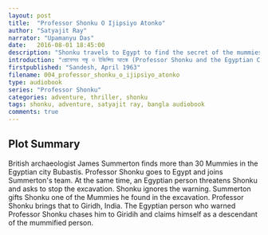 ```yaml
---
layout: post
title:  "Professor Shonku O Ijipsiyo Atonko"
author: "Satyajit Ray"
narrator: "Upamanyu Das"
date:   2016-08-01 18:45:00
description: "Shonku travels to Egypt to find the secret of the mummies"
introduction: "প্রোফেসর শঙ্কু ও ইজিপ্সিয় আতঙ্ক (Professor Shonku and the Egyptian Curse) is the second story of Professor Shonku series by Satyajit Ray. The story follows Professor Trilokeshwar Shonku, a scientist and inventor, who travels to egypt to discover the secret of mummies, but ends up tangled in a dangerous curse."
firstpublished: "Sandesh, April 1963"
filename: 004_professor_shonku_o_ijipsiyo_atonko
type: audiobook
series: "Professor Shonku"
categories: adventure, thriller, shonku
tags: shonku, adventure, satyajit ray, bangla audiobook
comments: true
---
```



Plot Summary
------------

British archaeologist James Summerton finds more than 30 Mummies in the Egyptian city Bubastis. Professor Shonku goes to Egypt and joins Summerton's team. At the same time, an Egyptian person threatens Shonku and asks to stop the excavation. Shonku ignores the warning. Summerton gifts Shonku one of the Mummies he found in the excavation. Professor Shonku brings that to Giridh, India. The Egyptian person who warned Professor Shonku chases him to Giridih and claims himself as a descendant of the mummified person.

[jekyll]:      http://jekyllrb.com
[jekyll-gh]:   https://github.com/jekyll/jekyll
[jekyll-help]: https://github.com/jekyll/jekyll-help
